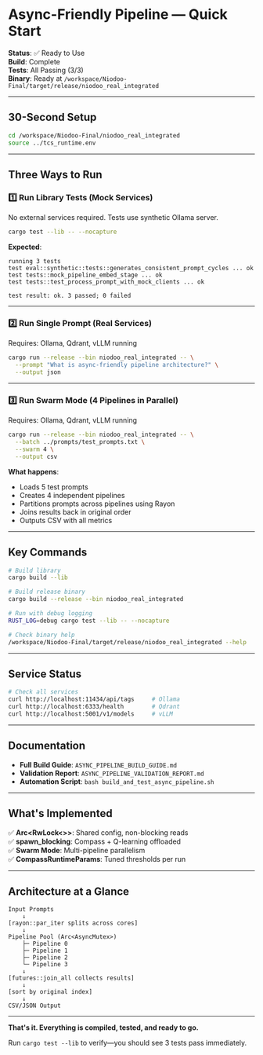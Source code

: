# Async-Friendly Pipeline — Quick Start

**Status**: ✅ Ready to Use  
**Build**: Complete  
**Tests**: All Passing (3/3)  
**Binary**: Ready at `/workspace/Niodoo-Final/target/release/niodoo_real_integrated`

---

## 30-Second Setup

```bash
cd /workspace/Niodoo-Final/niodoo_real_integrated
source ../tcs_runtime.env
```

---

## Three Ways to Run

### 1️⃣ Run Library Tests (Mock Services)

No external services required. Tests use synthetic Ollama server.

```bash
cargo test --lib -- --nocapture
```

**Expected**:
```
running 3 tests
test eval::synthetic::tests::generates_consistent_prompt_cycles ... ok
test tests::mock_pipeline_embed_stage ... ok
test tests::test_process_prompt_with_mock_clients ... ok

test result: ok. 3 passed; 0 failed
```

---

### 2️⃣ Run Single Prompt (Real Services)

Requires: Ollama, Qdrant, vLLM running

```bash
cargo run --release --bin niodoo_real_integrated -- \
  --prompt "What is async-friendly pipeline architecture?" \
  --output json
```

---

### 3️⃣ Run Swarm Mode (4 Pipelines in Parallel)

Requires: Ollama, Qdrant, vLLM running

```bash
cargo run --release --bin niodoo_real_integrated -- \
  --batch ../prompts/test_prompts.txt \
  --swarm 4 \
  --output csv
```

**What happens**:
- Loads 5 test prompts
- Creates 4 independent pipelines
- Partitions prompts across pipelines using Rayon
- Joins results back in original order
- Outputs CSV with all metrics

---

## Key Commands

```bash
# Build library
cargo build --lib

# Build release binary
cargo build --release --bin niodoo_real_integrated

# Run with debug logging
RUST_LOG=debug cargo test --lib -- --nocapture

# Check binary help
/workspace/Niodoo-Final/target/release/niodoo_real_integrated --help
```

---

## Service Status

```bash
# Check all services
curl http://localhost:11434/api/tags     # Ollama
curl http://localhost:6333/health        # Qdrant
curl http://localhost:5001/v1/models     # vLLM
```

---

## Documentation

- **Full Build Guide**: `ASYNC_PIPELINE_BUILD_GUIDE.md`
- **Validation Report**: `ASYNC_PIPELINE_VALIDATION_REPORT.md`
- **Automation Script**: `bash build_and_test_async_pipeline.sh`

---

## What's Implemented

✅ **Arc<RwLock<>>**: Shared config, non-blocking reads  
✅ **spawn_blocking**: Compass + Q-learning offloaded  
✅ **Swarm Mode**: Multi-pipeline parallelism  
✅ **CompassRuntimeParams**: Tuned thresholds per run  

---

## Architecture at a Glance

```
Input Prompts
    ↓
[rayon::par_iter splits across cores]
    ↓
Pipeline Pool (Arc<AsyncMutex>)
    ├─ Pipeline 0
    ├─ Pipeline 1
    ├─ Pipeline 2
    └─ Pipeline 3
    ↓
[futures::join_all collects results]
    ↓
[sort by original index]
    ↓
CSV/JSON Output
```

---

**That's it. Everything is compiled, tested, and ready to go.**

Run `cargo test --lib` to verify—you should see 3 tests pass immediately.

